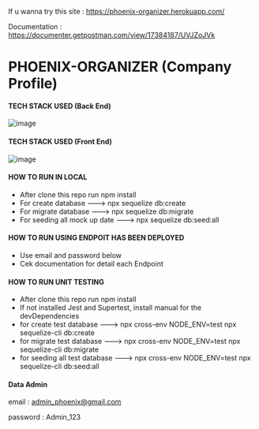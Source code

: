 If u wanna try this site : https://phoenix-organizer.herokuapp.com/

Documentation : https://documenter.getpostman.com/view/17384187/UVJZoJVk

# PHOENIX-ORGANIZER (Company Profile)

#### TECH STACK USED (Back End)
![image](https://user-images.githubusercontent.com/46044060/143915515-80c0d736-011a-4f50-8ab5-29601046b8e1.png)

#### TECH STACK USED (Front End)
![image](https://user-images.githubusercontent.com/46044060/143916655-b80b65d3-4411-40d5-b1f7-c73fdb538d29.png)

#### HOW TO RUN IN LOCAL
- After clone this repo run npm install
- For create database ---> npx sequelize db:create  
- For migrate database ---> npx sequelize db:migrate
- For seeding all mock up date ---> npx sequelize db:seed:all

#### HOW TO RUN USING ENDPOIT HAS BEEN DEPLOYED
- Use email and password below
- Cek documentation for detail each Endpoint

#### HOW TO RUN UNIT TESTING
- After clone this repo run npm install
- If not installed Jest and Supertest, install manual for the devDependencies
- for create test database ---> npx cross-env NODE_ENV=test npx sequelize-cli db:create
- for migrate test database ---> npx cross-env NODE_ENV=test npx sequelize-cli db:migrate
- for seeding all test database ---> npx cross-env NODE_ENV=test npx sequelize-cli db:seed:all

#### Data Admin
email : admin_phoenix@gmail.com

password : Admin_123
